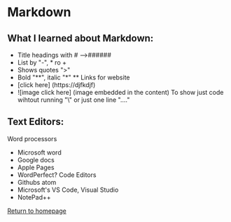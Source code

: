 # **Markdown**

## What I learned about Markdown:
- Title headings with # -->######
- List by "-", * ro +
- Shows quotes ">"
- Bold "**", italic "*" **
Links for website 
- [click here] (https://djfkdjf)
- ![image click here] (image embedded in the content)
To show just code wihtout running "\\\" or just one line "\....\"

## Text Editors:
Word processors
  - Microsoft word
  - Google docs
  - Apple Pages
  - WordPerfect?
 Code Editors
  - Githubs atom
  - Microsoft's VS Code, Visual Studio
  - NotePad++

[Return to homepage](README.md)